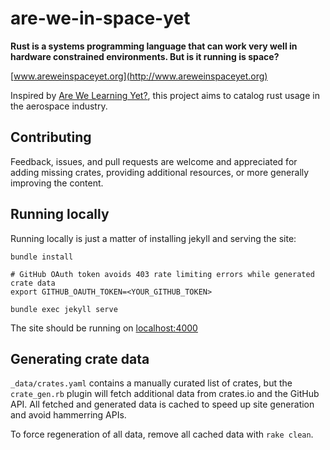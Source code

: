 # are-we-in-space-yet

**Rust is a systems programming language that can work very well in hardware constrained environments. But is it running is space?**

[www.areweinspaceyet.org](http://www.areweinspaceyet.org)

Inspired by [Are We Learning Yet?](http://arewelearningyet.com/), this project aims to catalog rust usage in the aerospace industry.

## Contributing

Feedback, issues, and pull requests are welcome and appreciated for adding missing crates,
providing additional resources, or more generally improving the content.

## Running locally

Running locally is just a matter of installing jekyll and serving the site:

```
bundle install

# GitHub OAuth token avoids 403 rate limiting errors while generated crate data
export GITHUB_OAUTH_TOKEN=<YOUR_GITHUB_TOKEN>

bundle exec jekyll serve
```

The site should be running on [localhost:4000](http://localhost:4000)

## Generating crate data

`_data/crates.yaml` contains a manually curated list of crates,
but the `crate_gen.rb` plugin will fetch additional data from crates.io
and the GitHub API. All fetched and generated data is cached
to speed up site generation and avoid hammerring APIs.

To force regeneration of all data, remove all cached data with `rake clean`.
